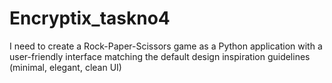 # Encryptix_taskno4
I need to create a Rock-Paper-Scissors game as a Python application with a user-friendly interface matching the default design inspiration guidelines (minimal, elegant, clean UI)

